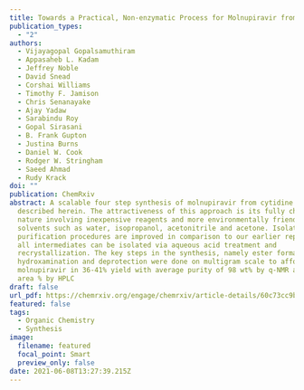 ```yaml
---
title: Towards a Practical, Non-enzymatic Process for Molnupiravir from Cytidine
publication_types:
  - "2"
authors:
  - Vijayagopal Gopalsamuthiram
  - Appasaheb L. Kadam
  - Jeffrey Noble
  - David Snead
  - Corshai Williams
  - Timothy F. Jamison
  - Chris Senanayake
  - Ajay Yadaw
  - Sarabindu Roy
  - Gopal Sirasani
  - B. Frank Gupton
  - Justina Burns
  - Daniel W. Cook
  - Rodger W. Stringham
  - Saeed Ahmad
  - Rudy Krack
doi: ""
publication: ChemRxiv
abstract: A scalable four step synthesis of molnupiravir from cytidine is
  described herein. The attractiveness of this approach is its fully chemical
  nature involving inexpensive reagents and more environmentally friendly
  solvents such as water, isopropanol, acetonitrile and acetone. Isolation and
  purification procedures are improved in comparison to our earlier report, as
  all intermediates can be isolated via aqueous acid treatment and
  recrystallization. The key steps in the synthesis, namely ester formation,
  hydroxamination and deprotection were done on multigram scale to afford
  molnupiravir in 36-41% yield with average purity of 98 wt% by q-NMR and 99
  area % by HPLC
draft: false
url_pdf: https://chemrxiv.org/engage/chemrxiv/article-details/60c73cc9bdbb897866a37b7b
featured: false
tags:
  - Organic Chemistry
  - Synthesis
image:
  filename: featured
  focal_point: Smart
  preview_only: false
date: 2021-06-08T13:27:39.215Z
---
```

